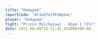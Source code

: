 ```yaml
---
title: "Demypom"
reportCode: "AY1wQfdJ3FnWykmL"
player: "Demypom"
fight: "Prince Malchezaar - Wipe 1 (1%)"
date: 2021-08-09T18:51:45.833000+00:00
---
```

